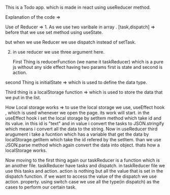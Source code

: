 This is a Todo app.
which is made in react using useReducer method.

Explanation of the code =>

Use of Reducer => 1. As we use two varibale in array . [task,dispatch] => before that we use set method using useState.

but when we use Reducer we use dispatch instead of setTask.

2.  in use reducer we use three argument here.

    First Thing is reducerFunction (we name it taskReducer) which is a pure js without any side effect having two params first is
    state and second is action.

second Thing is initialState => which is used to define the data type.

Third thing is a localStorage function => which is used to store the data that we put in the list.

How Local storage works => to use the local storage we use, useEffect hook , which is used whenever we open the page.
its work will start. in the useEffect hook i set the local storage by setItem method which take id and its value.
in this id is "text" and in value i convert the tasks to JSON.stringify which means i convert all the data to the string.
Now in useReducer third arugument i take a fucntion which has a variable that get the data by localStorage.getItem
which take the id refered by the setItem.
than we use JSON.parse method which again convert the data into object. thats how a localStorage works.

Now moving to the first thing again our taskReducer is a function which is an another file.
taskReducer have tasks and dispatch. in taskReducer file we use this tasks and action.
action is nothing but all the value that is set in the dispatch function. if we want to
access the value of the dispatch we use action. property. using switch case we use all the type(in dispatch) as the
cases to perform our certain task.
